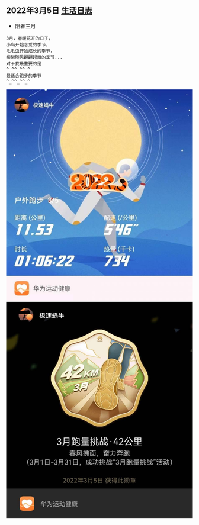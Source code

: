 ## 2022年3月5日  [生活日志](../life.md)
- 阳春三月
```
3月，春暖花开的日子，
小鸟开始恋爱的季节，
毛毛虫开始成长的季节，
柳絮随风翩翩起舞的季节...
对于我最重要的是
^_^^_^^_^
最适合跑步的季节
^_^^_^^_^
```
![跑步](../img/run3.5a.jpg)
![跑量](../img/run3.5.jpg)
